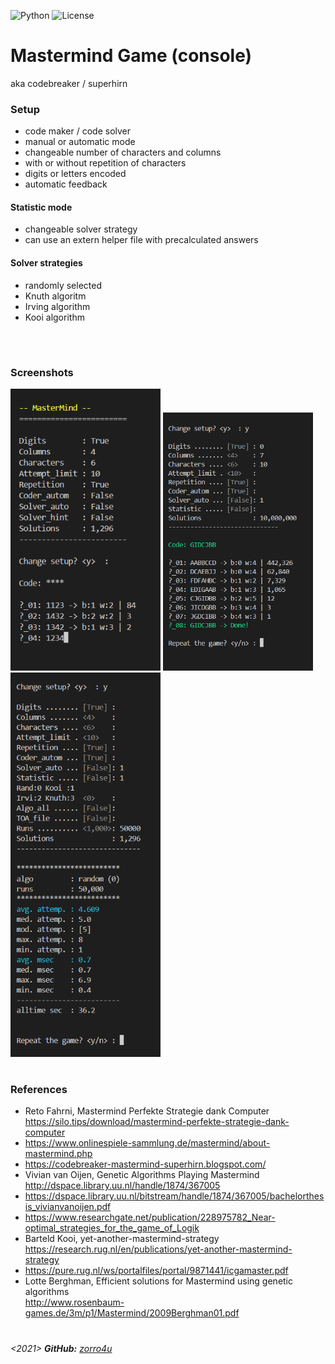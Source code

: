 ![Python](https://img.shields.io/badge/python-3.13.2-brightgreen)
![License](https://img.shields.io/badge/license-MIT-yellow)

# Mastermind Game (console)

aka codebreaker / superhirn

### Setup
- code maker / code solver
- manual or automatic mode
- changeable number of characters and columns
- with or without repetition of characters
- digits or letters encoded
- automatic feedback

#### Statistic mode
- changeable solver strategy
- can use an extern helper file with precalculated answers

#### Solver strategies
- randomly selected
- Knuth algoritm
- Irving algorithm
- Kooi algorithm
 <br>

#
### Screenshots
<img width="240" alt="mastermind_single" src="/screenshots/MaMi_single.png">
<img width="240" alt="mastermind_single1" src="/screenshots/MaMi_single_1.png">
<img width="240" alt="mastermind_stat" src="/screenshots/MaMi_stat.png">

#
### References
- Reto Fahrni, Mastermind Perfekte Strategie dank Computer <br>
  https://silo.tips/download/mastermind-perfekte-strategie-dank-computer
- https://www.onlinespiele-sammlung.de/mastermind/about-mastermind.php
- https://codebreaker-mastermind-superhirn.blogspot.com/
- Vivian van Oijen, Genetic Algorithms Playing Mastermind <br>
  http://dspace.library.uu.nl/handle/1874/367005
- https://dspace.library.uu.nl/bitstream/handle/1874/367005/bachelorthesis_vivianvanoijen.pdf
- https://www.researchgate.net/publication/228975782_Near-optimal_strategies_for_the_game_of_Logik
- Barteld Kooi, yet-another-mastermind-strategy <br>
  https://research.rug.nl/en/publications/yet-another-mastermind-strategy
- https://pure.rug.nl/ws/portalfiles/portal/9871441/icgamaster.pdf
- Lotte Berghman, Efficient solutions for Mastermind using genetic algorithms <br>
  http://www.rosenbaum-games.de/3m/p1/Mastermind/2009Berghman01.pdf

#
*<2021> **GitHub:** [zorro4u](https://github.com/zorro4u)*
